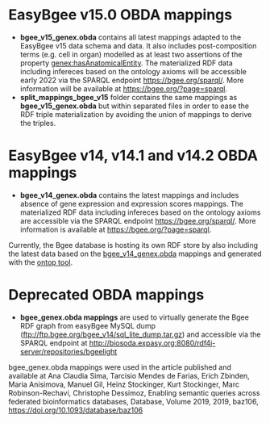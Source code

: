 # EasyBgee v15.0 OBDA mappings
+ **bgee_v15_genex.obda** contains all latest mappings adapted to the EasyBgee v15 data schema and data. It also includes post-composition terms (e.g. cell in organ) modelled as at least two assertions of the property [genex:hasAnatomicalEntity](https://biosoda.github.io/genex/#hasAnatomicalEntity). The materialized RDF data including infereces based on the ontology axioms will be accessible  early 2022 via the SPARQL endpoint https://bgee.org/sparql/. More information will be available at https://bgee.org/?page=sparql.  
+ **split_mappings_bgee_v15** folder contains the same mappings as **bgee_v15_genex.obda** but within separated files in order to ease the RDF triple  materialization by avoiding the union of mappings to derive the triples.
# EasyBgee v14, v14.1 and v14.2 OBDA mappings
+ **bgee_v14_genex.obda** contains the latest mappings and includes absence of gene expression and expression scores mappings. The materialized RDF data including infereces based on the ontology axioms are accessible via the SPARQL endpoint https://bgee.org/sparql/. More information is available at https://bgee.org/?page=sparql.  

Currently, the Bgee database is hosting its own RDF store by also including the latest data based on the [bgee_v14_genex.obda](bgee_v14_genex.obda) mappings and generated with the [ontop tool](https://ontop-vkg.org).

# Deprecated OBDA mappings

+ **bgee_genex.obda mappings** are used to virtually generate the Bgee RDF graph from easyBgee MySQL dump (ftp://ftp.bgee.org/bgee_v14/sql_lite_dump.tar.gz) 
and accessible via  the SPARQL endpoint at  http://biosoda.expasy.org:8080/rdf4j-server/repositories/bgeelight

bgee_genex.obda mappings were used in the article published and available at 
Ana Claudia Sima, Tarcisio Mendes de Farias, Erich Zbinden, Maria Anisimova, Manuel Gil, Heinz Stockinger, Kurt Stockinger, Marc Robinson-Rechavi, Christophe Dessimoz, Enabling semantic queries across federated bioinformatics databases, Database, Volume 2019, 2019, baz106, https://doi.org/10.1093/database/baz106


